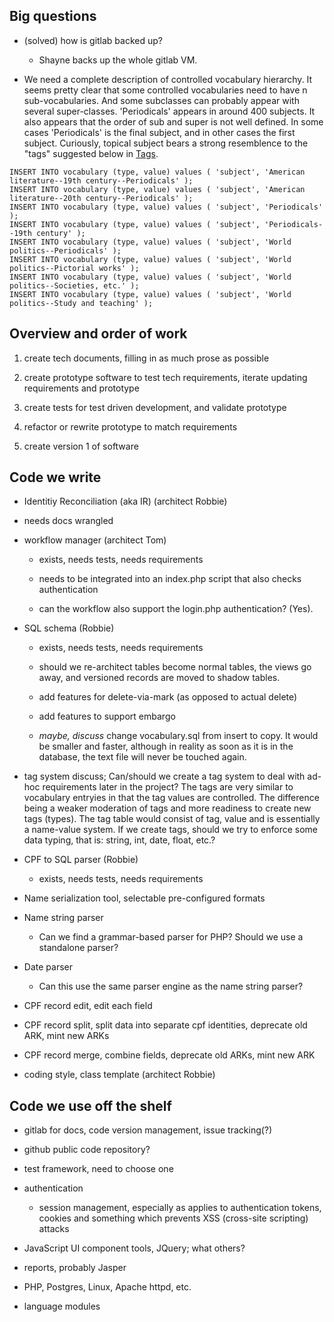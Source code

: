 
Big questions
---

- (solved) how is gitlab backed up?

  - Shayne backs up the whole gitlab VM.

- We need a complete description of controlled vocabulary hierarchy. It seems pretty clear that some
  controlled vocabularies need to have n sub-vocabularies. And some subclasses can probably appear with
  several super-classes. 'Periodicals' appears in around 400 subjects. It also appears that the order of sub
  and super is not well defined. In some cases 'Periodicals' is the final subject, and in other cases the
  first subject. Curiously, topical subject bears a strong resemblence to the "tags" suggested below in [Tags](#tag-system).
  
```
INSERT INTO vocabulary (type, value) values ( 'subject', 'American literature--19th century--Periodicals' );
INSERT INTO vocabulary (type, value) values ( 'subject', 'American literature--20th century--Periodicals' );
INSERT INTO vocabulary (type, value) values ( 'subject', 'Periodicals' );
INSERT INTO vocabulary (type, value) values ( 'subject', 'Periodicals--19th century' );
INSERT INTO vocabulary (type, value) values ( 'subject', 'World politics--Periodicals' );
INSERT INTO vocabulary (type, value) values ( 'subject', 'World politics--Pictorial works' );
INSERT INTO vocabulary (type, value) values ( 'subject', 'World politics--Societies, etc.' );
INSERT INTO vocabulary (type, value) values ( 'subject', 'World politics--Study and teaching' );
```


Overview and order of work
---


1. create tech documents, filling in as much prose as possible

1. create prototype software to test tech requirements, iterate updating requirements and prototype

1. create tests for test driven development, and validate prototype

1. refactor or rewrite prototype to match requirements

1. create version 1 of software


Code we write<a name="code-we-write"></a>
----

- Identitiy Reconciliation (aka IR) (architect Robbie)

 - needs docs wrangled

- workflow manager (architect Tom)

  - exists, needs tests, needs requirements
  
  - needs to be integrated into an index.php script that also checks authentication
  
  - can the workflow also support the login.php authentication? (Yes).
  
- SQL schema (Robbie)

  - exists, needs tests, needs requirements
  
  - should we re-architect tables become normal tables, the views go away, and versioned records are moved to shadow tables.
  
  - add features for delete-via-mark (as opposed to actual delete)
  
  - add features to support embargo
  
  - *maybe, discuss* change vocabulary.sql from insert to copy. It would be smaller and faster, although in reality as soon as
    it is in the database, the text file will never be touched again.
    
- <a name="tag-system">tag system</a> discuss; Can/should we create a tag system to deal with ad-hoc requirements later in the project? The tags
  are very similar to vocabulary entryies in that the tag values are controlled. The difference being a weaker
  moderation of tags and more readiness to create new tags (types). The tag table would consist of tag, value
  and is essentially a name-value system. If we create tags, should we try to enforce some data typing, that
  is: string, int, date, float, etc.?

- CPF to SQL parser (Robbie)

  - exists, needs tests, needs requirements
  
- Name serialization tool, selectable pre-configured formats

- Name string parser

    - Can we find a grammar-based parser for PHP? Should we use a standalone parser?

- Date parser

  - Can this use the same parser engine as the name string parser?

- CPF record edit, edit each field

- CPF record split, split data into separate cpf identities, deprecate old ARK, mint new ARKs

- CPF record merge, combine fields, deprecate old ARKs, mint new ARK

- coding style, class template (architect Robbie)


Code we use off the shelf
---

- gitlab for docs, code version management, issue tracking(?)

- github public code repository?

- test framework, need to choose one

- authentication
  - session management, especially as applies to authentication tokens, cookies and something which prevents
    XSS (cross-site scripting) attacks
    
- JavaScript UI component tools, JQuery; what others?

- reports, probably Jasper

- PHP, Postgres, Linux, Apache httpd, etc.

- language modules
